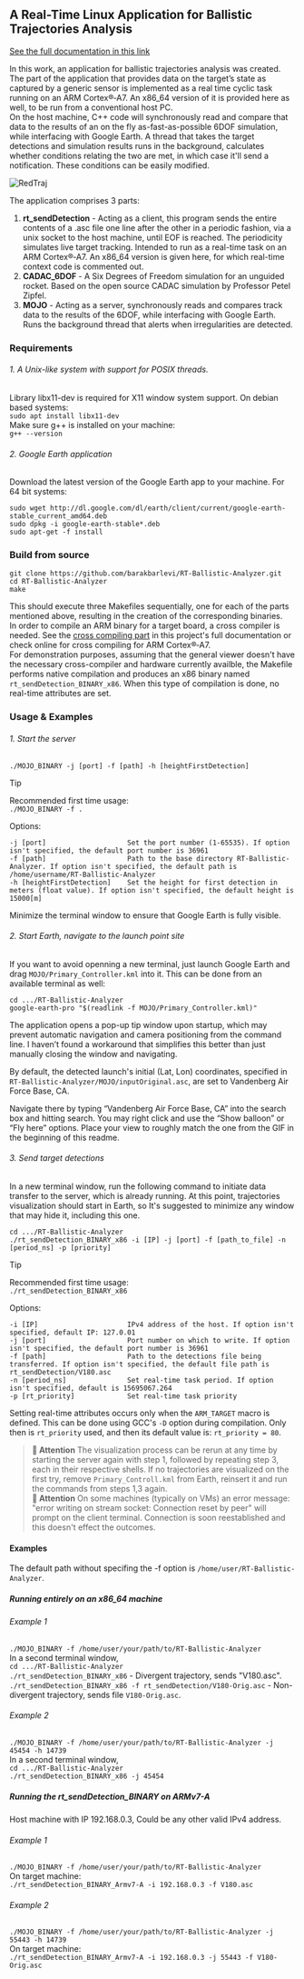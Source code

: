 ## A Real-Time Linux Application for Ballistic Trajectories Analysis
[See the full documentation in this link](https://docs.google.com/document/d/1E4sZPrR8SMirfW4VgnSzsHGLtWLYPDiTgV4Ykeg03AU/edit?usp=sharing)

In this work, an application for ballistic trajectories analysis was created. The part of the application that provides data on the target’s state as captured by a generic sensor is implemented as a real time cyclic task running on an ARM Cortex®‑A7. An x86_64 version of it is provided here as well, to be run from a conventional host PC.\
On the host machine, C++ code will synchronously read and compare that data to the results of an on the fly as-fast-as-possible 6DOF simulation, while interfacing with Google Earth. A thread that takes the target detections and simulation results runs in the background, calculates whether conditions relating the two are met, in which case it'll send a notification. These conditions can be easily modified.

![RedTraj](https://github.com/user-attachments/assets/4337a711-6664-4af9-b5c2-fa2295bb56f8)

The application comprises 3 parts:
1. **rt_sendDetection** - Acting as a client, this program sends the entire contents of a .asc file one line after the other in a periodic fashion, via a unix socket to the host machine, until EOF is reached. The periodicity simulates live target tracking. Intended to run as a real-time task on an ARM Cortex®‑A7. An x86_64 version is given here, for which real-time context code is commented out.
2. **CADAC_6DOF** - A Six Degrees of Freedom simulation for an unguided rocket. Based on the open source CADAC simulation by Professor Petel Zipfel.
3. **MOJO** - Acting as a server, synchronously reads and compares track data to the results of the 6DOF, while interfacing with Google Earth. Runs the background thread that alerts when irregularities are detected.

### Requirements
###### 1. A Unix-like system with support for POSIX threads.
Library libx11-dev is required for X11 window system support. On debian based systems:\
`sudo apt install libx11-dev`\
Make sure g++ is installed on your machine:\
`g++ --version`
###### 2. Google Earth application
Download the latest version of the Google Earth app to your machine. For 64 bit systems:
```
sudo wget http://dl.google.com/dl/earth/client/current/google-earth-stable_current_amd64.deb
sudo dpkg -i google-earth-stable*.deb
sudo apt-get -f install
```

### Build from source
```
git clone https://github.com/barakbarlevi/RT-Ballistic-Analyzer.git
cd RT-Ballistic-Analyzer
make
```
This should execute three Makefiles sequentially, one for each of the parts mentioned above, resulting in the creation of the corresponding binaries.\
In order to compile an ARM binary for a target board, a cross compiler is needed. See the [cross compiling part](https://docs.google.com/document/d/1E4sZPrR8SMirfW4VgnSzsHGLtWLYPDiTgV4Ykeg03AU/edit?tab=t.0#bookmark=id.ufanmj8n2ej) in this project's full documentation or check online for cross compiling for ARM Cortex®‑A7.\
For demonstration purposes, assuming that the general viewer doesn't have the necessary cross-compiler and hardware currently availble, the Makefile performs native compilation and produces an x86 binary named `rt_sendDetection_BINARY_x86`. When this type of compilation is done, no real-time attributes are set.

### Usage & Examples

###### 1. Start the server
`./MOJO_BINARY -j [port] -f [path] -h [heightFirstDetection]`
> [!TIP]
> Recommended first time usage:\
> `./MOJO_BINARY -f .`

Options:
```
-j [port]                    Set the port number (1-65535). If option isn't specified, the default port number is 36961
-f [path]                    Path to the base directory RT-Ballistic-Analyzer. If option isn't specified, the default path is /home/username/RT-Ballistic-Analyzer
-h [heightFirstDetection]    Set the height for first detection in meters (float value). If option isn't specified, the default height is 15000[m]
```

Minimize the terminal window to ensure that Google Earth is fully visible.
###### 2. Start Earth, navigate to the launch point site
If you want to avoid openning a new terminal, just launch Google Earth and drag `MOJO/Primary_Controller.kml` into it. This can be done from an available terminal as well:
```
cd .../RT-Ballistic-Analyzer
google-earth-pro "$(readlink -f MOJO/Primary_Controller.kml)"
```
The application opens a pop-up tip window upon startup, which may prevent automatic navigation and camera positioning from the command line. I haven’t found a workaround that simplifies this better than just manually closing the window and navigating.

By default, the detected launch's initial (Lat, Lon) coordinates, specified in `RT-Ballistic-Analyzer/MOJO/inputOriginal.asc`, are set to Vandenberg Air Force Base, CA.

Navigate there by typing “Vandenberg Air Force Base, CA” into the search box and hitting search. You may right click and use the “Show balloon” or “Fly here” options. Place your view to roughly match the one from the GIF in the beginning of this readme.
###### 3. Send target detections
In a new terminal window, run the following command to initiate data transfer to the server, which is already running. At this point, trajectories visualization should start in Earth, so It's suggested to minimize any window that may hide it, including this one. 
```
cd .../RT-Ballistic-Analyzer
./rt_sendDetection_BINARY_x86 -i [IP] -j [port] -f [path_to_file] -n [period_ns] -p [priority]
```
> [!TIP]
> Recommended first time usage:\
> `./rt_sendDetection_BINARY_x86`

 Options:
```
-i [IP]                      IPv4 address of the host. If option isn't specified, default IP: 127.0.01
-j [port]                    Port number on which to write. If option isn't specified, the default port number is 36961
-f [path]                    Path to the detections file being transferred. If option isn't specified, the default file path is rt_sendDetection/V180.asc
-n [period_ns]               Set real-time task period. If option isn't specified, default is 15695067.264
-p [rt_priority]             Set real-time task priority
```
Setting real-time attributes occurs only when the `ARM_TARGET` macro is defined. This can be done using GCC's `-D` option during compilation. Only then is `rt_priority` used, and then its default value is: `rt_priority = 80`.

> **🔔 Attention**
> The visualization process can be rerun at any time by starting the server again with step 1, followed by repeating step 3, each in their respective shells.
> If no trajectories are visualized on the first try, remove `Primary_Controll.kml` from Earth, reinsert it and run the commands from steps 1,3 again.\
> **🔔 Attention**
> On some machines (typically on VMs) an error message: "error writing on stream socket: Connection reset by peer" will prompt on the client terminal. Connection is soon reestablished and this doesn't effect the outcomes.

#### Examples
The default path without specifing the -f option is `/home/user/RT-Ballistic-Analyzer`.

##### Running entirely on an x86_64 machine
###### Example 1
`./MOJO_BINARY -f /home/user/your/path/to/RT-Ballistic-Analyzer`\
In a second terminal window,\
`cd .../RT-Ballistic-Analyzer`\
`./rt_sendDetection_BINARY_x86` - Divergent trajectory, sends "V180.asc".\
`./rt_sendDetection_BINARY_x86 -f rt_sendDetection/V180-Orig.asc` - Non-divergent trajectory, sends file `V180-Orig.asc`.

###### Example 2
`./MOJO_BINARY -f /home/user/your/path/to/RT-Ballistic-Analyzer -j 45454 -h 14739`\
In a second terminal window,\
`cd .../RT-Ballistic-Analyzer`\
`./rt_sendDetection_BINARY_x86 -j 45454`

##### Running the rt_sendDetection_BINARY on ARMv7-A
Host machine with IP 192.168.0.3, Could be any other valid IPv4 address.

###### Example 1
`./MOJO_BINARY -f /home/user/your/path/to/RT-Ballistic-Analyzer`\
On target machine:\
`./rt_sendDetection_BINARY_Armv7-A -i 192.168.0.3 -f V180.asc`

###### Example 2
`./MOJO_BINARY -f /home/user/your/path/to/RT-Ballistic-Analyzer -j 55443 -h 14739`\
On target machine:\
`./rt_sendDetection_BINARY_Armv7-A -i 192.168.0.3 -j 55443 -f V180-Orig.asc`

